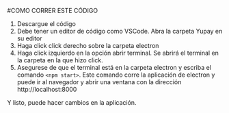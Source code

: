 #COMO CORRER ESTE CÓDIGO

1.  Descargue el código
2.  Debe tener un editor de código como VSCode. Abra la carpeta Yupay en su editor
3.  Haga click click derecho sobre la carpeta electron
4.  Haga click izquierdo en la opción abrir terminal. Se abrirá el terminal en la carpeta en la que hizo click.
5.  Asegurese de que el terminal está en la carpeta electron y escriba el comando `<npm start>`. Este comando corre la aplicación
de electron y puede ir al navegador y abrir una ventana con la dirección http://localhost:8000

Y listo, puede hacer cambios en la aplicación. 